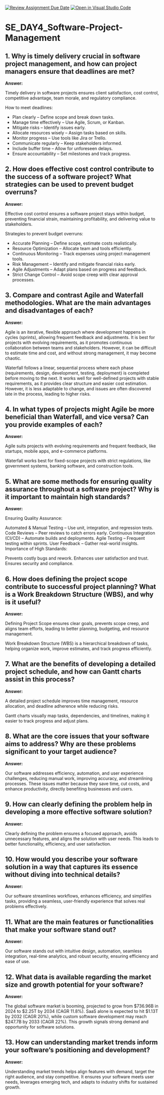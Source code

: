 [![Review Assignment Due Date](https://classroom.github.com/assets/deadline-readme-button-22041afd0340ce965d47ae6ef1cefeee28c7c493a6346c4f15d667ab976d596c.svg)](https://classroom.github.com/a/9pw6JKcu)
[![Open in Visual Studio Code](https://classroom.github.com/assets/open-in-vscode-2e0aaae1b6195c2367325f4f02e2d04e9abb55f0b24a779b69b11b9e10269abc.svg)](https://classroom.github.com/online_ide?assignment_repo_id=18458534&assignment_repo_type=AssignmentRepo)
# SE_DAY4_Software-Project-Management
## 1. Why is timely delivery crucial in software project management, and how can project managers ensure that deadlines are met?

**Answer:**

Timely delivery in software projects ensures client satisfaction, cost control, competitive advantage, team morale, and regulatory compliance.

How to meet deadlines:

+ Plan clearly – Define scope and break down tasks.
+ Manage time effectively – Use Agile, Scrum, or Kanban.
+ Mitigate risks – Identify issues early.
+ Allocate resources wisely – Assign tasks based on skills.
+ Monitor progress – Use tools like Jira or Trello.
+ Communicate regularly – Keep stakeholders informed.
+ Include buffer time – Allow for unforeseen delays.
+ Ensure accountability – Set milestones and track progress.

## 2. How does effective cost control contribute to the success of a software project? What strategies can be used to prevent budget overruns?

**Answer:**

Effective cost control ensures a software project stays within budget, preventing financial strain, maintaining profitability, and delivering value to stakeholders.

Strategies to prevent budget overruns:

+ Accurate Planning – Define scope, estimate costs realistically.
+ Resource Optimization – Allocate team and tools efficiently.
+ Continuous Monitoring – Track expenses using project management tools.
+ Risk Management – Identify and mitigate financial risks early.
+ Agile Adjustments – Adapt plans based on progress and feedback.
+ Strict Change Control – Avoid scope creep with clear approval processes.

## 3. Compare and contrast Agile and Waterfall methodologies. What are the main advantages and disadvantages of each?

**Answer:**

Agile is an iterative, flexible approach where development happens in cycles (sprints), allowing frequent feedback and adjustments. It is best for projects with evolving requirements, as it promotes continuous collaboration between teams and stakeholders. However, it can be difficult to estimate time and cost, and without strong management, it may become chaotic.

Waterfall follows a linear, sequential process where each phase (requirements, design, development, testing, deployment) is completed before moving to the next. It works well for well-defined projects with stable requirements, as it provides clear structure and easier cost estimation. However, it is less adaptable to change, and issues are often discovered late in the process, leading to higher risks.



## 4. In what types of projects might Agile be more beneficial than Waterfall, and vice versa? Can you provide examples of each?

**Answer:**

Agile suits projects with evolving requirements and frequent feedback, like startups, mobile apps, and e-commerce platforms.

Waterfall works best for fixed-scope projects with strict regulations, like government systems, banking software, and construction tools.

## 5. What are some methods for ensuring quality assurance throughout a software project? Why is it important to maintain high standards?

**Answer:**

Ensuring Quality Assurance:

Automated & Manual Testing – Use unit, integration, and regression tests.
Code Reviews – Peer reviews to catch errors early.
Continuous Integration (CI/CD) – Automate builds and deployments.
Agile Testing – Frequent testing within sprints.
User Feedback – Gather real-world insights.
Importance of High Standards:

Prevents costly bugs and rework.
Enhances user satisfaction and trust.
Ensures security and compliance.

## 6. How does defining the project scope contribute to successful project planning? What is a Work Breakdown Structure (WBS), and why is it useful?

**Answer:**

Defining Project Scope ensures clear goals, prevents scope creep, and aligns team efforts, leading to better planning, budgeting, and resource management.

Work Breakdown Structure (WBS) is a hierarchical breakdown of tasks, helping organize work, improve estimates, and track progress efficiently.

## 7. What are the benefits of developing a detailed project schedule, and how can Gantt charts assist in this process?

**Answer:**

A detailed project schedule improves time management, resource allocation, and deadline adherence while reducing risks.

Gantt charts visually map tasks, dependencies, and timelines, making it easier to track progress and adjust plans.

## 8. What are the core issues that your software aims to address? Why are these problems significant to your target audience?

**Answer:**

Our software addresses efficiency, automation, and user experience challenges, reducing manual work, improving accuracy, and streamlining processes. These issues matter because they save time, cut costs, and enhance productivity, directly benefiting businesses and users.

## 9. How can clearly defining the problem help in developing a more effective software solution?

**Answer:**

Clearly defining the problem ensures a focused approach, avoids unnecessary features, and aligns the solution with user needs. This leads to better functionality, efficiency, and user satisfaction.

## 10. How would you describe your software solution in a way that captures its essence without diving into technical details?

**Answer:**

Our software streamlines workflows, enhances efficiency, and simplifies tasks, providing a seamless, user-friendly experience that solves real problems effectively.

## 11. What are the main features or functionalities that make your software stand out?

**Answer:**

Our software stands out with intuitive design, automation, seamless integration, real-time analytics, and robust security, ensuring efficiency and ease of use.

## 12. What data is available regarding the market size and growth potential for your software?

**Answer:**

The global software market is booming, projected to grow from $736.96B in 2024 to $2.25T by 2034 (CAGR 11.8%). SaaS alone is expected to hit $1.13T by 2032 (CAGR 20%), while custom software development may reach $247.7B by 2033 (CAGR 22%). This growth signals strong demand and opportunity for software solutions.

## 13. How can understanding market trends inform your software’s positioning and development?

**Answer:**

Understanding market trends helps align features with demand, target the right audience, and stay competitive. It ensures your software meets user needs, leverages emerging tech, and adapts to industry shifts for sustained growth.
